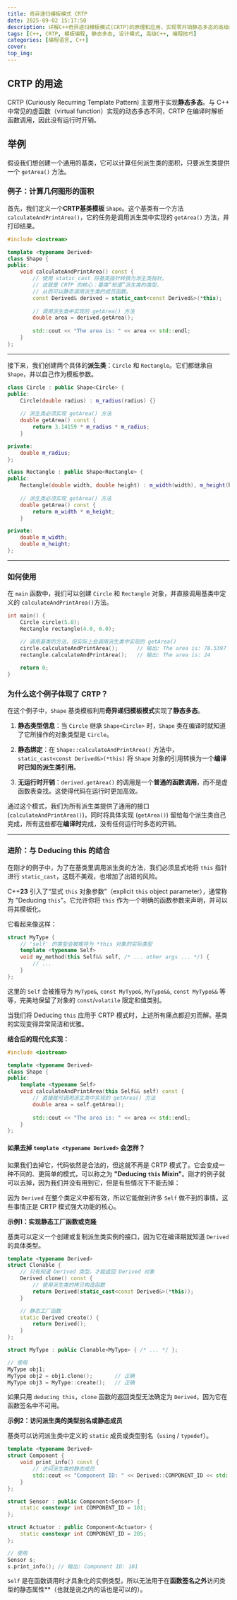 ```yaml
---
title: 奇异递归模板模式 CRTP
date: 2025-09-02 15:17:50
description: 详解C++奇异递归模板模式(CRTP)的原理和应用，实现零开销静态多态的高级编程技巧
tags: [C++, CRTP, 模板编程, 静态多态, 设计模式, 高级C++, 编程技巧]
categories: [编程语言, C++]
cover: 
top_img: 
---
```


## CRTP 的用途
CRTP (Curiously Recurring Template Pattern) 主要用于实现**静态多态**。与 C++ 中常见的虚函数（virtual function）实现的动态多态不同，CRTP 在编译时解析函数调用，因此没有运行时开销。
## 举例
假设我们想创建一个通用的基类，它可以计算任何派生类的面积，只要派生类提供一个 `getArea()` 方法。

### 例子：计算几何图形的面积

首先，我们定义一个**CRTP基类模板** `Shape`。这个基类有一个方法 `calculateAndPrintArea()`，它的任务是调用派生类中实现的 `getArea()` 方法，并打印结果。

```c++
#include <iostream>

template <typename Derived>
class Shape {
public:
    void calculateAndPrintArea() const {
        // 使用 static_cast 将基类指针转换为派生类指针。
        // 这就是 CRTP 的核心：基类“知道”派生类的类型，
        // 从而可以静态调用派生类的成员函数。
        const Derived& derived = static_cast<const Derived&>(*this);
        
        // 调用派生类中实现的 getArea() 方法
        double area = derived.getArea();
        
        std::cout << "The area is: " << area << std::endl;
    }
};
```

---

接下来，我们创建两个具体的**派生类**：`Circle` 和 `Rectangle`。它们都继承自 `Shape`，并以自己作为模板参数。

```c++
class Circle : public Shape<Circle> {
public:
    Circle(double radius) : m_radius(radius) {}
    
    // 派生类必须实现 getArea() 方法
    double getArea() const {
        return 3.14159 * m_radius * m_radius;
    }

private:
    double m_radius;
};

class Rectangle : public Shape<Rectangle> {
public:
    Rectangle(double width, double height) : m_width(width), m_height(height) {}
    
    // 派生类必须实现 getArea() 方法
    double getArea() const {
        return m_width * m_height;
    }

private:
    double m_width;
    double m_height;
};
```

---

### 如何使用

在 `main` 函数中，我们可以创建 `Circle` 和 `Rectangle` 对象，并直接调用基类中定义的 `calculateAndPrintArea()`方法。

```c++
int main() {
    Circle circle(5.0);
    Rectangle rectangle(4.0, 6.0);

    // 调用基类的方法，但实际上会调用派生类中实现的 getArea()
    circle.calculateAndPrintArea();      // 输出: The area is: 78.5397
    rectangle.calculateAndPrintArea();   // 输出: The area is: 24
    
    return 0;
}
```

### 为什么这个例子体现了 CRTP？

在这个例子中，`Shape` 基类模板利用**奇异递归模板模式**实现了**静态多态**。

1. **静态类型信息**：当 `Circle` 继承 `Shape<Circle>` 时，`Shape` 类在编译时就知道了它所操作的对象类型是 `Circle`。
   
2. **静态绑定**：在 `Shape::calculateAndPrintArea()` 方法中，`static_cast<const Derived&>(*this)` 将 `Shape` 对象的引用转换为一个**编译时已知的派生类引用**。
   
3. **无运行时开销**：`derived.getArea()` 的调用是一个**普通的函数调用**，而不是虚函数表查找。这使得代码在运行时更加高效。
   

通过这个模式，我们为所有派生类提供了通用的接口 (`calculateAndPrintArea()`)，同时将具体实现 (`getArea()`) 留给每个派生类自己完成，所有这些都在**编译时**完成，没有任何运行时多态的开销。

---

### 进阶：与 Deducing this 的结合

在刚才的例子中，为了在基类里调用派生类的方法，我们必须显式地将 `this` 指针进行 `static_cast`，这既不美观，也增加了出错的风险。

C++**23** 引入了“显式 `this` 对象参数”（explicit `this` object parameter），通常称为 "Deducing `this`"。它允许你将 `this` 作为一个明确的函数参数来声明，并可以将其模板化。

它看起来像这样：
```c++
struct MyType {
    // 'self' 的类型会被推导为 *this 对象的实际类型
    template <typename Self>
    void my_method(this Self&& self, /* ... other args ... */) {
        // ...
    }
};
```

这里的 `Self` 会被推导为 `MyType&`, `const MyType&`, `MyType&&`, `const MyType&&` 等等，完美地保留了对象的 `const`/`volatile` 限定和值类别。

当我们将 Deducing `this` 应用于 CRTP 模式时，上述所有痛点都迎刃而解。基类的实现变得异常简洁和优雅。

**结合后的现代化实现：**

```c++
#include <iostream>

template <typename Derived>
class Shape {
public:
    template <typename Self>
    void calculateAndPrintArea(this Self&& self) const {
        // 直接就可调用派生类中实现的 getArea() 方法
        double area = self.getArea();
        
        std::cout << "The area is: " << area << std::endl;
    }
};
```

#### 如果去掉 `template <typename Derived>` 会怎样？

如果我们去掉它，代码依然是合法的，但这就不再是 CRTP 模式了。它会变成一种不同的、更简单的模式，可以称之为 **"Deducing `this` Mixin"**。刚才的例子就可以去掉，因为我们并没有用到它，但是有些情况下不能去掉：

因为 `Derived` 在整个类定义中都有效，所以它能做到许多 `Self` 做不到的事情。这些事情正是 CRTP 模式强大功能的核心。

**示例1：实现静态工厂函数或克隆**

基类可以定义一个创建或复制派生类实例的接口，因为它在编译期就知道 `Derived` 的具体类型。

```c++
template <typename Derived>
struct Clonable {
    // 只有知道 Derived 类型，才能返回 Derived 对象
    Derived clone() const {
        // 使用派生类的拷贝构造函数
        return Derived(static_cast<const Derived&>(*this));
    }

    // 静态工厂函数
    static Derived create() {
        return Derived();
    }
};

struct MyType : public Clonable<MyType> { /* ... */ };

// 使用
MyType obj1;
MyType obj2 = obj1.clone();       // 正确
MyType obj3 = MyType::create();   // 正确
```

如果只用 `deducing this`，`clone` 函数的返回类型无法确定为 `Derived`，因为它在函数签名中不可用。

**示例2：访问派生类的类型别名或静态成员**

基类可以访问派生类中定义的 `static` 成员或类型别名（`using` / `typedef`）。

```c++
template <typename Derived>
struct Component {
    void print_info() const {
        // 访问派生类的静态成员
        std::cout << "Component ID: " << Derived::COMPONENT_ID << std::endl;
    }
};

struct Sensor : public Component<Sensor> {
    static constexpr int COMPONENT_ID = 101;
};

struct Actuator : public Component<Actuator> {
    static constexpr int COMPONENT_ID = 205;
};

// 使用
Sensor s;
s.print_info(); // 输出: Component ID: 101
```

`Self` 是在函数调用时才具象化的实例类型，所以无法用于在**函数签名之外**访问类型的静态属性**（也就是说之内的话也是可以的）。
